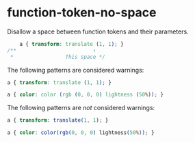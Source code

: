 # function-token-no-space

Disallow a space between function tokens and their parameters.

```css
    a { transform: translate (1, 1); }
/**                         ↑
 *                 This space */
```

The following patterns are considered warnings:

```css
a { transform: translate (1, 1); }
```

```css
a { color: color (rgb (0, 0, 0) lightness (50%)); }
```

The following patterns are *not* considered warnings:

```css
a { transform: translate(1, 1); }
```

```css
a { color: color(rgb(0, 0, 0) lightness(50%)); }
```
